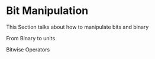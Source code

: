 <h1>Bit Manipulation</h1>
<p>This Section talks about how to manipulate bits and binary</p>
<p>From Binary to units</p>
<p>Bitwise Operators</p>
